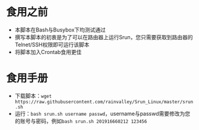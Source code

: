 # 食用之前
* 本脚本在Bash与Busybox下均测试通过
* 撰写本脚本的初衷是为了可以在路由器上运行Srun，您只需要获取到路由器的Telnet/SSH权限即可运行该脚本
* 将脚本加入Crontab食用更佳

# 食用手册
* 下载脚本：`wget https://raw.githubusercontent.com/rainvalley/Srun_Linux/master/srun.sh`
* 运行：`bash srun.sh username passwd`，username与passwd需要修改为您的账号与密码，例如`bash srun.sh 201916660212 123456`
